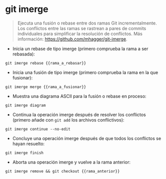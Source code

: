 # git imerge

> Ejecuta una fusión o rebase entre dos ramas Git incrementalmente.
> Los conflictos entre las ramas se rastrean a pares de commits individuales para simplificar la resolución de conflictos.
> Más información: <https://github.com/mhagger/git-imerge>.

- Inicia un rebase de tipo imerge (primero comprueba la rama a ser rebasada):

`git imerge rebase {{rama_a_rebasar}}`

- Inicia una fusión de tipo imerge (primero comprueba la rama en la que fusionar):

`git imerge merge {{rama_a_fusionar}}`

- Muestra una diagrama ASCII para la fusión o rebase en proceso:

`git imerge diagram`

- Continua la operación imerge después de resolver los conflictos (primero añade con `git add` los archivos conflictivos):

`git imerge continue --no-edit`

- Concluye una operación imerge después de que todos los conflictos se hayan resuelto:

`git imerge finish`

- Aborta una operación imerge y vuelve a la rama anterior:

`git imerge remove && git checkout {{rama_anterior}}`
